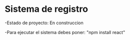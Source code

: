 <h1> Sistema de registro</h1>

-Estado de proyecto: En construccion

-Para ejecutar el sistema debes poner:
"npm install react"
